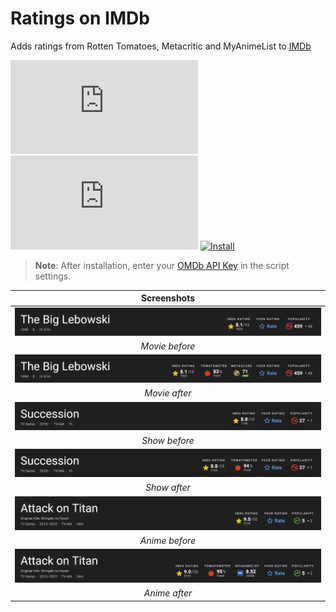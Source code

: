 # Ratings on IMDb

Adds ratings from Rotten Tomatoes, Metacritic and MyAnimeList to [IMDb][imdb-link]

[![Version][version-badge]][link] [![Size][size-badge]][link] [![Install][install-badge]][download-link]

>**Note**: After installation, enter your [OMDb API Key][omdb-api] in the script settings.

|           Screenshots           |
| :-----------------------------: |
| [![Before][screenshot-1]][link] |
|         _Movie before_          |
| [![After][screenshot-2]][link]  |
|          _Movie after_          |
| [![Before][screenshot-3]][link] |
|          _Show before_          |
| [![After][screenshot-4]][link]  |
|          _Show after_           |
| [![Before][screenshot-5]][link] |
|         _Anime before_          |
| [![After][screenshot-6]][link]  |
|          _Anime after_          |

[link]: #ratings-on-imdb
[imdb-link]: https://www.imdb.com/
[omdb-api]: https://www.omdbapi.com/apikey.aspx

[version-badge]: https://flat.badgen.net/runkit/iFelix18/version/iFelix18/Userscripts/master/userscripts/meta/ratings-on-imdb.meta.js
[size-badge]: https://flat.badgen.net/badgesize/normal/iFelix18/Userscripts/master/userscripts/ratings-on-imdb.user.js
[install-badge]: https://flat.badgen.net/badge/install%20directly%20from/GitHub/blue "Click here!"

[download-link]: https://cdn.jsdelivr.net/gh/iFelix18/Userscripts@master/userscripts/ratings-on-imdb.user.js "Click here!"

[screenshot-1]: https://github.com/iFelix18/Userscripts/blob/master/userscripts/docs/screenshots/ratings-on-imdb_movie-before.png?raw=true "Before"
[screenshot-2]: https://github.com/iFelix18/Userscripts/blob/master/userscripts/docs/screenshots/ratings-on-imdb_movie-after.png?raw=true "After"
[screenshot-3]: https://github.com/iFelix18/Userscripts/blob/master/userscripts/docs/screenshots/ratings-on-imdb_show-before.png?raw=true "Before"
[screenshot-4]: https://github.com/iFelix18/Userscripts/blob/master/userscripts/docs/screenshots/ratings-on-imdb_show-after.png?raw=true "After"
[screenshot-5]: https://github.com/iFelix18/Userscripts/blob/master/userscripts/docs/screenshots/ratings-on-imdb_anime-before.png?raw=true "Before"
[screenshot-6]: https://github.com/iFelix18/Userscripts/blob/master/userscripts/docs/screenshots/ratings-on-imdb_anime-after.png?raw=true "After"
